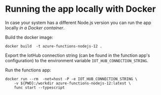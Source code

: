 # Running the app locally with Docker

In case your system has a different Node.js version you can run the app locally
_in a Docker container_.

Build the docker image:

    docker build  -t azure-functions-nodejs-12 .

Export the IotHub connection string (can be found in the function app's
configuration) to the environment variable `IOT_HUB_CONNECTION_STRING`.

Run the functions app:

    docker run --rm  -net=host -P -e IOT_HUB_CONNECTION_STRING \
        -v ${PWD}:/workdir azure-functions-nodejs-12:latest \
        func start --typescript
